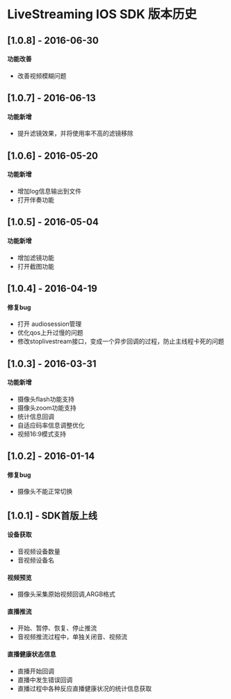 # LiveStreaming IOS SDK 版本历史
## [1.0.8] - 2016-06-30
#### 功能改善
* 改善视频模糊问题

## [1.0.7] - 2016-06-13
#### 功能新增
* 提升滤镜效果，并将使用率不高的滤镜移除

## [1.0.6] - 2016-05-20
#### 功能新增
* 增加log信息输出到文件
* 打开伴奏功能

## [1.0.5] - 2016-05-04
#### 功能新增
* 增加滤镜功能
* 打开截图功能

## [1.0.4] - 2016-04-19
#### 修复bug
* 打开 audiosession管理
* 优化qos上升过慢的问题
* 修改stoplivestream接口，变成一个异步回调的过程，防止主线程卡死的问题

## [1.0.3] - 2016-03-31
#### 功能新增
* 摄像头flash功能支持
* 摄像头zoom功能支持 
* 统计信息回调
* 自适应码率信息调整优化
* 视频16:9模式支持


## [1.0.2] - 2016-01-14
#### 修复bug
* 摄像头不能正常切换

## [1.0.1] - SDK首版上线
#### 设备获取
* 音视频设备数量
* 音视频设备名

#### 视频预览
* 摄像头采集原始视频回调,ARGB格式



#### 直播推流
* 开始、暂停、恢复、停止推流
* 音视频推流过程中，单独关闭音、视频流



#### 直播健康状态信息

* 直播开始回调
* 直播中发生错误回调
* 直播过程中各种反应直播健康状况的统计信息获取
